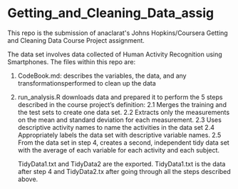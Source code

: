 # Getting_and_Cleaning_Data_assig

This repo is the submission of anaclarat's Johns Hopkins/Coursera Getting and Cleaning Data Course Project assignment.

The data set involves data collected of Human Activity Recognition using Smartphones.
The files within this repo are:
1. CodeBook.md: describes the variables, the data, and any transformationsperformed to clean up the data
2. run_analysis.R downloads data and prepared it to perform the 5 steps described in the course project’s definition:
    2.1 Merges the training and the test sets to create one data set.
    2.2 Extracts only the measurements on the mean and standard deviation for each measurement.
    2.3 Uses descriptive activity names to name the activities in the data set
    2.4 Appropriately labels the data set with descriptive variable names.
    2.5 From the data set in step 4, creates a second, independent tidy data set with the average of each variable for each activity and each subject.

    TidyData1.txt and TidyData2 are the exported. TidyData1.txt is the data after step 4 and TidyData2.tx after going through all the steps described above.
